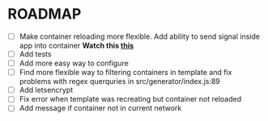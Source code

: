 # ROADMAP

- [ ] Make container reloading more flexible. Add ability to send signal
inside app into container
**Watch this [this](https://gist.github.com/rheinwein/3b8f4935c588d5187ce0)**
- [ ] Add tests
- [ ] Add more easy way to configure
- [ ] Find more flexible way to filtering containers in template and fix problems
with regex querquries in src/generator/index.js:89
- [ ] Add letsencrypt
- [ ] Fix error when template was recreating but container not reloaded
- [ ] Add message if container not in current network
